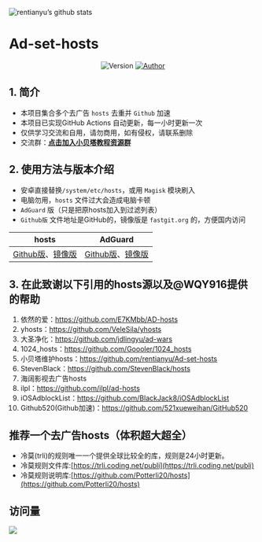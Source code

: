 ![rentianyu’s github stats](https://github-readme-stats.vercel.app/api?username=rentianyu&show_icons=true&theme=merko)
# Ad-set-hosts

<p align="center">
    <img alt="Version" src="https://img.shields.io/badge/release-1.0-blue"/>
    <a href="https://github.com/rentianyu">
        <img alt="Author" src="https://img.shields.io/badge/author-小贝塔-blueviolet"/>
    </a>
</p>


## 1. 简介

- 本项目集合多个去广告 `hosts` 去重并 `Github` 加速
- 本项目已实现GitHub Actions 自动更新，每一小时更新一次
- 仅供学习交流和自用，请勿商用，如有侵权，请联系删除
- 交流群：**[点击加入小贝塔教程资源群](https://jq.qq.com/?_wv=1027&k=Ju2X65DC)**

## 2. 使用方法与版本介绍

- 安卓直接替换`/system/etc/hosts`，或用 `Magisk` 模块刷入
- 电脑勿用，`hosts` 文件过大会造成电脑卡顿
- `AdGuard` 版（只是把原hosts加入到过滤列表）
- `Github版` 文件地址是GitHub的，镜像版是 `fastgit.org` 的，方便国内访问

| hosts                                                        | AdGuard                                                      |
| ------------------------------------------------------------ | ------------------------------------------------------------ |
| [Github版](https://raw.githubusercontent.com/rentianyu/Ad-set-hosts/master/hosts)、[镜像版](https://raw.fastgit.org/rentianyu/Ad-set-hosts/master/hosts) | [Github版](https://raw.githubusercontent.com/rentianyu/Ad-set-hosts/master/adguard)、[镜像版](https://raw.fastgit.org/rentianyu/Ad-set-hosts/master/adguard) |

## 3. 在此致谢以下引用的hosts源以及@WQY916提供的帮助

1. 依然的爱：https://github.com/E7KMbb/AD-hosts   
2. yhosts：https://github.com/VeleSila/yhosts   
3. 大圣净化：https://github.com/jdlingyu/ad-wars 
4. 1024_hosts：https://github.com/Goooler/1024_hosts   
5. 小贝塔维护hosts：https://github.com/rentianyu/Ad-set-hosts   
6. StevenBlack：https://github.com/StevenBlack/hosts   
7. 海阔影视去广告hosts
8. ilpl：https://github.com/ilpl/ad-hosts
9. iOSAdblockList：https://github.com/BlackJack8/iOSAdblockList
10. Github520(Github加速)：https://github.com/521xueweihan/GitHub520


## 推荐一个去广告hosts（体积超大超全）
- 冷莫(trli)的规则唯一一个提供全球比较全的库，规则是24小时更新。 
- 冷莫规则文件库:[https://trli.coding.net/publi](https://trli.coding.net/publi)
- 冷莫规则说明库:[https://github.com/Potterli20/hosts](https://github.com/Potterli20/hosts)


## 访问量

![](http://profile-counter.glitch.me/rentianyu_Ad-set-hosts/count.svg)
